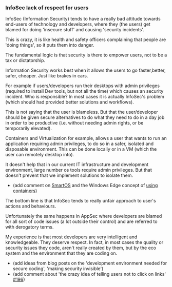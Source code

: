 ### InfoSec lack of respect for users

InfoSec (Information Security) tends to have a really bad attitude towards end-users of technology and developers, where they (the users) get blamed for doing 'insecure stuff' and causing 'security incidents'.

This is crazy, it is like health and safety officers complaining that people are 'doing things', so it puts them into danger.

The fundamental logic is that security is there to empower users, not to be a tax or dictatorship.

Information Security works best when it allows the users to go faster,better, safer, cheaper. Just like brakes in cars.

For example if users/developers run their desktops with admin privileges (required to install Dev tools, but not all the time) which causes an security incident. Who is responsible? In most cases it is actually InfoSec's problem (which should had provided better solutions and workflows).

This is not saying that the user is blameless. But that the user/developer should be given secure alternatives to do what they need to do in a day job in order to be productive (i.e. without needing admin rights, or be temporarily elevated).

Containers and Virtualization for example, allows a user that wants to run an application requiring admin privileges, to do so in a safer, isolated and disposable  environment. This can be done locally or in a VM (which the user can remotely desktop into).

It doesn't help that in our current IT infrastructure and development environment, large number os tools require admin privileges. But that doesn't prevent that we implement solutions to isolate them.

 - (add comment on [SmartOS](https://www.joyent.com/smartos) and the Windows Edge concept of [using containers](http://www.itworldcanada.com/article/microsoft-touts-container-protection-for-edge-browser/386876))

The bottom line is that InfoSec tends to really unfair approach to user's actions and behaviours.

Unfortunately the same happens in AppSec where developers are blamed for all sort of code issues (a lot outside their control) and are referred to with derogatory terms.

My experience is that most developers are very intelligent and knowledgeable. They deserve respect. In fact, in most cases the quality or security issues they code, aren't really created by them, but by the eco system and the environment that they are coding on.

- (add ideas from blog posts on the 'development environment needed for secure coding', 'making security invisible')
- (add comment about 'the crazy idea of telling users not to click on links' [#196](https://github.com/DinisCruz/Book_Software_Quality/issues/196))
